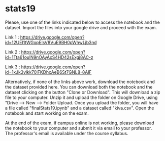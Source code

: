 # stats19

Please, use one of the links indicated below to access the notebook and the dataset. Import the files into your google drive and proceed with the exam.

Link 1 : https://drive.google.com/open?id=12UEI1tWGopEIsV8VuE9BH0pWhwLjb3nd

Link 2 : https://drive.google.com/open?id=1Tta61ouIN9nOAyAxS4HD42sExgj8AC-z

Link 3 : https://drive.google.com/open?id=1xJk3vlkk70lFKDhxAeB6St7GNL8-8AlF

Alternatively, if none of the links above work, download the notebook and the dataset provided here. You can download both the notebook and the dataset clicking on the button "Clone or Download". This will download a zip file to your computer. Unzip it and upload the folder on Google Drive, using "Drive --> New --> Folder Upload. Once you upload the folder, you will have a file called "finalStats19.ipynb" and a dataset called "kiva.csv". Open the notebook and start working on the exam.

At the end of the exam, if campus online is not working, please download the notebook to your computer and submit it via email to your professor. The professor's email is available under the course syllabus.


